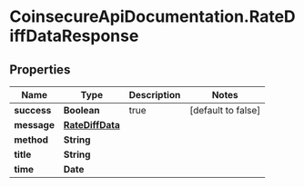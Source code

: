# CoinsecureApiDocumentation.RateDiffDataResponse

## Properties
Name | Type | Description | Notes
------------ | ------------- | ------------- | -------------
**success** | **Boolean** | true | [default to false]
**message** | [**RateDiffData**](RateDiffData.md) |  | 
**method** | **String** |  | 
**title** | **String** |  | 
**time** | **Date** |  | 


